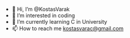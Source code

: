 - 👋 Hi, I’m @KostasVarak
- 👀 I’m interested in coding
- 🌱 I’m currently learning C in University
- 📫 How to reach me kostasvarac@gmail.com
<!---
KostasVarak/KostasVarak is a ✨ special ✨ repository because its `README.md` (this file) appears on your GitHub profile.
You can click the Preview link to take a look at your changes.
--->
